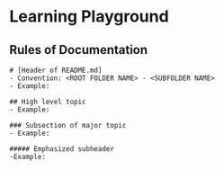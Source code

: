 # Learning Playground

## Rules of Documentation

```
# [Header of README.md]
- Convention: <ROOT FOLDER NAME> - <SUBFOLDER NAME>
- Example:

## High level topic
- Example:

### Subsection of major topic
- Example:

##### Emphasized subheader
-Example:
```
